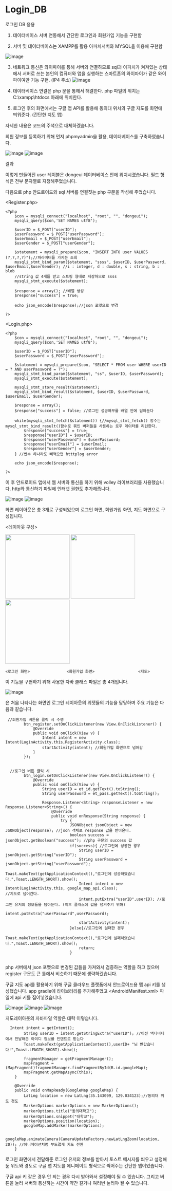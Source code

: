 # Login_DB
로그인 DB 응용





1. 데이터베이스 서버 연동해서 간단한 로그인과 회원가입 기능을 구현함

2. 서버 및 데이터베이스는 XAMPP를 활용 아파치서버와 MYSQL을 이용해 구현함

![image](https://user-images.githubusercontent.com/65489223/97873659-4f06b080-1d5b-11eb-826c-8bb3f185eb8d.png)

3. 네트워크 통신은 와이파이를 통해 서버와 연결하므로 sql과 아파치가 켜져있는 상태에서 서버로 쓰는 본인의 컴퓨터와 앱을 실행하는 스마트폰의 와이파이가 같은 와이파이여만 기능 구현.  (IP4 주소)
![image](https://user-images.githubusercontent.com/65489223/97873666-5201a100-1d5b-11eb-8d14-724b292dd481.png)

4. 데이터베이스 연결은 php 문을 통해서 해결한다. php 파일의 위치는 
C:\xampp\htdocs 아래에 위치한다. 

5. 로그인 후의 화면에서는 구글 맵 API를 활용해 동의대 위치의 구글 지도를 화면에 띄워준다. (간단한 지도 앱)


자세한 내용은 코드의 주석으로 대체하겠습니다.





회원 정보를 등록하기 위해 먼저 phpmyadmin을 활용,  데이터베이스를 구축하였습니다. 

![image](https://user-images.githubusercontent.com/65489223/97873675-54fc9180-1d5b-11eb-8526-2f3c2b82a874.png)
![image](https://user-images.githubusercontent.com/65489223/97873684-57f78200-1d5b-11eb-8465-a5970cffb748.png)

결과  



이렇게 만들어진 user 테이블은 dongeui 데이터베이스 안에 위치시켰습니다.
필드 형식은 전부 문자열로 지정해주었습니다.

다음으로 php 안드로이드와 sql 서버를 연결짓는 php 구문을 작성해 주었습니다.




<Register.php>
```
<?php 
    $con = mysqli_connect("localhost", "root", "", "dongeui");
    mysqli_query($con,'SET NAMES utf8');

    $userID = $_POST["userID"];
    $userPassword = $_POST["userPassword"];
    $userEmail = $_POST["userEmail"];
    $userGender = $_POST["userGender"];

    $statement = mysqli_prepare($con, "INSERT INTO user VALUES (?,?,?,?)");//파라미터를 가지는 조회 
    mysqli_stmt_bind_param($statement, "ssss", $userID, $userPassword, $userEmail,$userGender); //i : integer, d : double, s : string, b : blob
    //string 값 4개를 받고 스트링 형태로 저장하므로 ssss 
    mysqli_stmt_execute($statement);

    $response = array(); //배열 생성
    $response["success"] = true;
 
    echo json_encode($response);//json 포맷으로 변경

?>
```
<Login.php>
```
<?php
    $con = mysqli_connect("localhost", "root", "", "dongeui");
    mysqli_query($con,'SET NAMES utf8');

    $userID = $_POST["userID"];
    $userPassword = $_POST["userPassword"];
    
    $statement = mysqli_prepare($con, "SELECT * FROM user WHERE userID = ? AND userPassword = ?");
    mysqli_stmt_bind_param($statement, "ss", $userID, $userPassword);
    mysqli_stmt_execute($statement);

    mysqli_stmt_store_result($statement);
    mysqli_stmt_bind_result($statement, $userID, $userPassword, $userEmail, $userGender); 

    $response = array();
    $response["success"] = false; //로그인 성공여부를 배열 안에 담아둔다
 
    while(mysqli_stmt_fetch($statement)) {//mysql_stmt_fetch() 함수는 mysql_stmt_bind_result()함수로 묶인 버퍼들을 사용하는 로우 데이터를 리턴한다. 
        $response["success"] = true; 
        $response["userID"] = $userID;
        $response["userPassword"] = $userPassword;
        $response["userEmail"] = $userEmail;      
        $response["userGender"] = $userGender;     
    } //변수 하나라도 빼먹으면 htttplog arror 

    echo json_encode($response); 

?>
```
이 후 안드로이드 앱에서 웹 서버와 통신을 하기 위해 volley 라이브러리를 사용했습니다. 
http와 통신하기 <AndroidManifest>파일에 인터넷 권한도 추가해줍니다.

![image](https://user-images.githubusercontent.com/65489223/97873698-5c239f80-1d5b-11eb-802d-8e812994931a.png)
![image](https://user-images.githubusercontent.com/65489223/97873705-5e85f980-1d5b-11eb-97bc-680b8e7f5792.png)



화면 레이아웃은 총 3개로 구성되었으며 로그인 화면, 회원가입 화면, 지도 화면으로 구성됩니다.









<레이아웃 구성>

<div>
<img width="200" src="https://user-images.githubusercontent.com/65489223/97873725-63e34400-1d5b-11eb-897b-ac1baea07c9e.png">
<img width="200" src="https://user-images.githubusercontent.com/65489223/97873732-6776cb00-1d5b-11eb-80aa-039f2aa44636.png">
<img width="200" src="https://user-images.githubusercontent.com/65489223/97873738-69d92500-1d5b-11eb-9f6d-ad43c877d5ce.png">

</div>



	<로그인 화면>                <회원가입 화면>		            <지도>

	    
이 기능을 구현하기 위해 사용한 자바 클래스 파일은 총 4개입니다. 



![image](https://user-images.githubusercontent.com/65489223/97873754-6e9dd900-1d5b-11eb-9627-2c0cbc675fe1.png)

<loginActivity>은 처음 나타나는 화면인 로그인 레이아웃의 위젯들의 기능을 담당하며 주요 기능은 다음과 같습니다.



```
 //회원가입 버튼을 클릭 시 수행
        btn_register.setOnClickListener(new View.OnClickListener() {
            @Override
            public void onClick(View v) {
                Intent intent = new Intent(LoginActivity.this,RegisterActivity.class);
                startActivity(intent); //회원가입 화면으로 넘어감  
            }
        });


  //로그인 버튼 클릭 시
        btn_login.setOnClickListener(new View.OnClickListener() {
            @Override
            public void onClick(View v) {
                String userID = et_id.getText().toString();
                String userPassword = et_pass.getText().toString();

                Response.Listener<String> responseListener = new Response.Listener<String>() {
                    @Override
                    public void onResponse(String response) {
                        try {
                            JSONObject jsonObject = new JSONObject(response); //json 객체로 response 값을 받아온다.
                            boolean success = jsonObject.getBoolean("success"); //php 구문의 success 값
                            if(success){ //로그인에 성공한 경우
                                String userID = jsonObject.getString("userID");
                                String userPassword = jsonObject.getString("userPassword");
                                Toast.makeText(getApplicationContext(),"로그인에 성공하였습니다.",Toast.LENGTH_SHORT).show();
                                Intent intent = new Intent(LoginActivity.this, google_map_api.class);
//지도로 넘어간다.
                                intent.putExtra("userID",userID); //로그인 유저의 정보들을 담아둔다. (이후 클래스에 값을 넘겨주기 위해)
                                intent.putExtra("userPassword",userPassword);

                                startActivity(intent);
                            }else{//로그인에 실패한 경우
                                Toast.makeText(getApplicationContext(),"로그인에 실패하였습니다.",Toast.LENGTH_SHORT).show();
                                return;
                            }


```
php 서버에서 json 포맷으로 변경된 값들을 가져와서 검증하는 역할을 하고 있으며 register 구문도 큰 틀에서 비슷하기 때문에 생략하겠습니다.

구글 지도 api를 활용하기 위해
구글 클라우드 플랫폼에서 안드로이드용 맵 api 키를 생성했습니다.
app gradle에 라이브러리를 추가해주었고
<AndroidManifest.xml> 파일에 api 키를 집어넣었습니다.

<div>

![image](https://user-images.githubusercontent.com/65489223/97873783-7493ba00-1d5b-11eb-8d17-0b9168d7f3f4.png)
![image](https://user-images.githubusercontent.com/65489223/97873801-78bfd780-1d5b-11eb-8ce5-2850ca3ba5a6.png)
![image](https://user-images.githubusercontent.com/65489223/97873809-7bbac800-1d5b-11eb-8cc4-ca182701330f.png)

</div>

지도레이아웃의 자바파일 역할은 대략 이렇습니다.
```
  Intent intent = getIntent();
        String userID = intent.getStringExtra("userID"); //이전 엑티비티에서 전달해준 아이디 정보를 인텐트로 받는다
        Toast.makeText(getApplicationContext(),userID+ "님 반갑습니다!",Toast.LENGTH_SHORT).show();

        fragmentManager = getFragmentManager();
        mapFragment = (MapFragment)fragmentManager.findFragmentById(R.id.googleMap);
        mapFragment.getMapAsync(this);
    }

    @Override
    public void onMapReady(GoogleMap googleMap) {
        LatLng location = new LatLng(35.143099, 129.034123);//동의대 위도 경도
        MarkerOptions markerOptions = new MarkerOptions();
        markerOptions.title("동의대학교");
        markerOptions.snippet("대학교");
        markerOptions.position(location);
        googleMap.addMarker(markerOptions);

        googleMap.animateCamera(CameraUpdateFactory.newLatLngZoom(location, 20)); //에니메이션처럼 부드럽게 지도 전환
    }
```
로그인 화면에서 전달해준 로그인 유저의 정보를 받아서 토스트 메시지를 띄우고 설정해둔 위도와 경도로 구글 맵 지도를 에니메이트 형식으로 찍어주는 간단한 앱이었습니다. 

구글 api 키 같은 경우 안 되는 경우 다시 받아와서 설정해야 될 수 있습니다.
그리고 버튼을 눌러 서버와 통신하는 시간이 약간 길거나 여러번 눌러야 될 수 있습니다.









